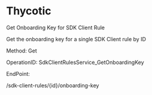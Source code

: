 #     Thycotic


Get Onboarding Key for SDK Client Rule

Get the onboarding key for a single SDK Client rule by ID

Method: Get

OperationID: SdkClientRulesService_GetOnboardingKey

EndPoint:

/sdk-client-rules/{id}/onboarding-key
